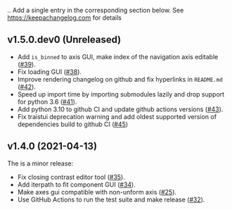 ..
  Add a single entry in the corresponding section below.
  See https://keepachangelog.com for details

## v1.5.0.dev0 (Unreleased)

* Add `is_binned` to axis GUI, make index of the navigation axis editable ([#39](https://github.com/hyperspy/hyperspy_gui_traitsui/pull/39)).
* Fix loading GUI ([#38](https://github.com/hyperspy/hyperspy_gui_traitsui/pull/38)).
* Improve rendering changelog on github and fix hyperlinks in `README.md` ([#42](https://github.com/hyperspy/hyperspy_gui_traitsui/pull/42)).
* Speed up import time by importing submodules lazily and drop support for python 3.6 ([#41](https://github.com/hyperspy/hyperspy_gui_traitsui/pull/41)).
* Add python 3.10 to github CI and update github actions versions ([#43](https://github.com/hyperspy/hyperspy_gui_traitsui/pull/43)).
* Fix traistui deprecation warning and add oldest supported version of dependencies build to github CI ([#45](https://github.com/hyperspy/hyperspy_gui_traitsui/pull/45))

## v1.4.0 (2021-04-13)

The is a minor release:

* Fix closing contrast editor tool ([#35](https://github.com/hyperspy/hyperspy_gui_traitsui/pull/35)).
* Add iterpath to fit component GUI ([#34](https://github.com/hyperspy/hyperspy_gui_traitsui/pull/34)).
* Make axes gui compatible with non-unform axis ([#25](https://github.com/hyperspy/hyperspy_gui_traitsui/pull/25)).
* Use GitHub Actions to run the test suite and make release ([#32](https://github.com/hyperspy/hyperspy_gui_traitsui/pull/32)).


